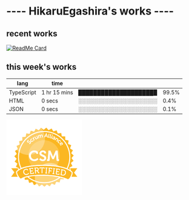 # ---- HikaruEgashira's works ----

## recent works

[![ReadMe Card](https://github-readme-stats.vercel.app/api/pin/?username=twin-te&repo=twinte-front)](https://github.com/twin-te/twinte-front)

## this week's works

| lang        | time           |                       |        |
| ----------- | -------------- | --------------------- | ------ |
| TypeScript  | 1 hr 15 mins   | ████████████████████▉ |  99.5% |
| HTML        | 0 secs         | ░░░░░░░░░░░░░░░░░░░░░ |   0.4% |
| JSON        | 0 secs         | ░░░░░░░░░░░░░░░░░░░░░ |   0.1% |

<img src="./image/seal-csm.png" alt="" data-canonical-src="./image/seal-csm.png" width="200" height="200" />
